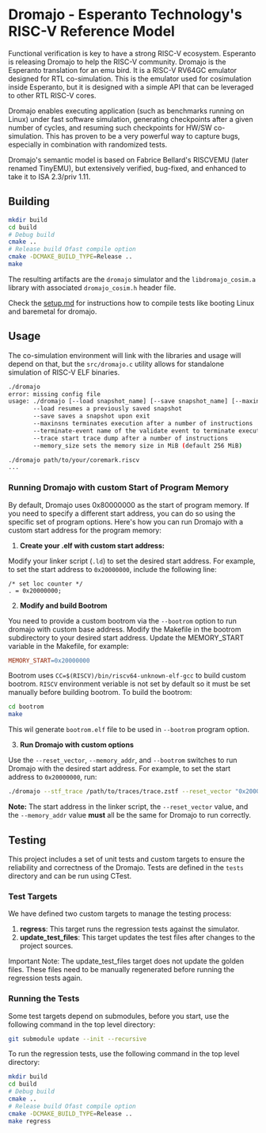 
# Dromajo - Esperanto Technology's RISC-V Reference Model

Functional verification is key to have a strong RISC-V ecosystem.
Esperanto is releasing Dromajo to help the RISC-V community.  Dromajo
is the Esperanto translation for an emu bird. It is a RISC-V RV64GC
emulator designed for RTL co-simulation.  This is the emulator used
for cosimulation inside Esperanto, but it is designed with a simple
API that can be leveraged to other RTL RISC-V cores.

Dromajo enables executing application (such as benchmarks running on
Linux) under fast software simulation, generating checkpoints after a
given number of cycles, and resuming such checkpoints for HW/SW
co-simulation.  This has proven to be a very powerful way to capture
bugs, especially in combination with randomized tests.

Dromajo's semantic model is based on Fabrice Bellard's RISCVEMU (later
renamed TinyEMU), but extensively verified, bug-fixed, and enhanced to
take it to ISA 2.3/priv 1.11.

## Building

```bash
mkdir build
cd build
# Debug build
cmake ..
# Release build Ofast compile option
cmake -DCMAKE_BUILD_TYPE=Release ..
make
```

The resulting artifacts are the `dromajo` simulator and the
`libdromajo_cosim.a` library with associated `dromajo_cosim.h`
header file.

Check the [setup.md](doc/setup.md) for instructions how to compile tests like
booting Linux and baremetal for dromajo.

## Usage

The co-simulation environment will link with the libraries and usage
will depend on that, but the `src/dromajo.c` utility allows for standalone
simulation of RISC-V ELF binaries.

```bash
./dromajo
error: missing config file
usage: ./dromajo [--load snapshot_name] [--save snapshot_name] [--maxinsns N] [--memory_size MB] config
       --load resumes a previously saved snapshot
       --save saves a snapshot upon exit
       --maxinsns terminates execution after a number of instructions
       --terminate-event name of the validate event to terminate execution
       --trace start trace dump after a number of instructions
       --memory_size sets the memory size in MiB (default 256 MiB)

./dromajo path/to/your/coremark.riscv
...
```

### Running Dromajo with custom Start of Program Memory

By default, Dromajo uses 0x80000000 as the start of program memory. If you need to specify a different start address, you can do so using the specific set of program options. Here's how you can run Dromajo with a custom start address for the program memory:

1. **Create your .elf with custom start address:**

Modify your linker script (`.ld`) to set the desired start address. For example, to set the start address to `0x20000000`, include the following line:

```ld
/* set loc counter */
. = 0x20000000;
```

2. **Modify and build Bootrom**

You need to  provide a custom bootrom via the `--bootrom` option to run dromajo with custom base address. Modify the Makefile in the bootrom subdirectory to your desired start address. Update the MEMORY_START variable in the Makefile, for example:

```Makefile
MEMORY_START=0x20000000
```

Bootrom uses `CC=$(RISCV)/bin/riscv64-unknown-elf-gcc` to build custom bootrom. `RISCV` environment veriable is not set by default so it must be set manually before building bootrom. To build the bootrom:

```bash
cd bootrom
make
```

This wil generate `bootrom.elf` file to be used in `--bootrom` program option.

3. **Run Dromajo with custom options**

Use the `--reset_vector`, `--memory_addr`, and `--bootrom` switches to run Dromajo with the desired start address. For example, to set the start address to `0x20000000`, run:

```bash
./dromajo --stf_trace /path/to/traces/trace.zstf --reset_vector "0x20000000" --memory_addr "0x20000000" --bootrom /path/to/bootrom/bootrom.elf /path/to/your/program.elf
```

**Note:** The start address in the linker script, the `--reset_vector` value, and the `--memory_addr` value **must** all be the same for Dromajo to run correctly.

## Testing

This project includes a set of unit tests and custom targets to ensure the reliability and correctness of the Dromajo. Tests are defined in the `tests` directory and can be run using CTest.

### Test Targets

We have defined two custom targets to manage the testing process:

1. **regress**: This target runs the regression tests against the simulator.
2. **update_test_files**: This target updates the test files after changes to the project sources.

Important Note: The update_test_files target does not update the golden files. These files need to be manually regenerated before running the regression tests again.

### Running the Tests

Some test targets depend on submodules, before you start, use the following command in the top level directory:

```bash
git submodule update --init --recursive
```

To run the regression tests, use the following command in the top level directory:

```bash
mkdir build
cd build
# Debug build
cmake ..
# Release build Ofast compile option
cmake -DCMAKE_BUILD_TYPE=Release ..
make regress
```
